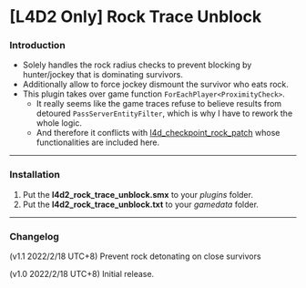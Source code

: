 # [L4D2 Only] Rock Trace Unblock

### Introduction
- Solely handles the rock radius checks to prevent blocking by hunter/jockey that is dominating survivors.
- Additionally allow to force jockey dismount the survivor who eats rock.
- This plugin takes over game function `ForEachPlayer<ProximityCheck>`.
	- It really seems like the game traces refuse to believe results from detoured `PassServerEntityFilter`, which is why I have to rework the whole logic.
	- And therefore it conflicts with [l4d_checkpoint_rock_patch](https://github.com/Target5150/MoYu_Server_Stupid_Plugins/tree/master/The%20Last%20Stand/l4d_checkpoint_rock_patch) whose functionalities are included here.

<hr>

### Installation
1. Put the **l4d2_rock_trace_unblock.smx** to your _plugins_ folder.
2. Put the **l4d2_rock_trace_unblock.txt** to your _gamedata_ folder.

<hr>

### Changelog
(v1.1 2022/2/18 UTC+8) Prevent rock detonating on close survivors

(v1.0 2022/2/18 UTC+8) Initial release.
